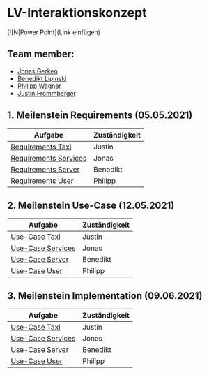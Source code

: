 #  LV-Interaktionskonzept

[![N|Power Point](Link einfügen)

## Team member:

- [Jonas Gerken](https://github.com/JonasGerken )
- [Benedikt Lipinski](https://github.com/beLipinski)
- [Philipp Wagner](https://github.com/VisioNyrix)
- [Justin Frommberger](https://github.com/JustinF97)

## 1. Meilenstein Requirements (05.05.2021)

| Aufgabe                                                                                                                                | Zuständigkeit | 
| ------------- | -------- |
| [Requirements Taxi](https://github.com/elehshl/mqtt_exercise_2021/blob/master/Design/requirements/taxi_requirements.md)                | Justin        | 
| [Requirements Services](https://github.com/elehshl/mqtt_exercise_2021/blob/master/Design/requirements/Requirements_IK_Services.xlsx)   | Jonas         | 
| [Requirements Server](https://github.com/elehshl/mqtt_exercise_2021/blob/master/Design/requirements/Requirements.xlsx)                 | Benedikt      | 
| [Requirements User](https://github.com/elehshl/mqtt_exercise_2021/blob/master/Design/requirements/Requirements_User.xlsx)              | Philipp       | 

## 2. Meilenstein Use-Case (12.05.2021)

| Aufgabe                                                                                                                                | Zuständigkeit | 
| ------------- | -------- |
| [Use-Case Taxi](https://github.com/elehshl/mqtt_exercise_2021/blob/master/Design/UseCase/Car_UseCase.png)                               | Justin        | 
| [Use-Case Services](https://github.com/elehshl/mqtt_exercise_2021/blob/master/Design/UseCase/Service.png)                               | Jonas         | 
| [Use-Case Server](https://github.com/elehshl/mqtt_exercise_2021/tree/master/Design/UseCase/Server_order_car)                            | Benedikt      | 
| [Use-Case User](https://github.com/elehshl/mqtt_exercise_2021/blob/master/Design/UseCase/User/UseCase_User.PNG)                         | Philipp       | 

## 3. Meilenstein Implementation (09.06.2021)

| Aufgabe                                                                                                                                | Zuständigkeit | 
| ------------- | -------- |
| [Use-Case Taxi](https://github.com/elehshl/mqtt_exercise_2021/blob/master/code/taxi/taxi.py)                                           | Justin        | 
| [Use-Case Services](https://github.com/elehshl/mqtt_exercise_2021/tree/master/code/services)                                           | Jonas         | 
| [Use-Case Server](https://github.com/elehshl/mqtt_exercise_2021/blob/master/code/server/server.py)                                     | Benedikt      | 
| [Use-Case User](https://github.com/elehshl/mqtt_exercise_2021/blob/master/code/user/User.py)                                           | Philipp       | 
 







